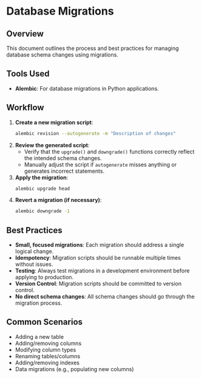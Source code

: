 # Database Migrations

## Overview

This document outlines the process and best practices for managing database schema changes using migrations.

## Tools Used

- **Alembic**: For database migrations in Python applications.

## Workflow

1.  **Create a new migration script**:
    ```bash
    alembic revision --autogenerate -m "Description of changes"
    ```
2.  **Review the generated script**:
    - Verify that the `upgrade()` and `downgrade()` functions correctly reflect the intended schema changes.
    - Manually adjust the script if `autogenerate` misses anything or generates incorrect statements.
3.  **Apply the migration**:
    ```bash
    alembic upgrade head
    ```
4.  **Revert a migration (if necessary)**:
    ```bash
    alembic downgrade -1
    ```

## Best Practices

- **Small, focused migrations**: Each migration should address a single logical change.
- **Idempotency**: Migration scripts should be runnable multiple times without issues.
- **Testing**: Always test migrations in a development environment before applying to production.
- **Version Control**: Migration scripts should be committed to version control.
- **No direct schema changes**: All schema changes should go through the migration process.

## Common Scenarios

- Adding a new table
- Adding/removing columns
- Modifying column types
- Renaming tables/columns
- Adding/removing indexes
- Data migrations (e.g., populating new columns)